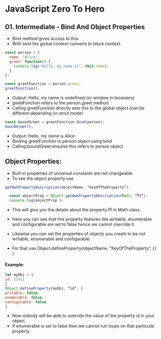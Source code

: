 # JavaScript Zero To Hero

## 01. Intermediate - Bind And Object Properties

- Bind method gives access to this.
- With bind the global context converts to block context.

```Javascript
const person = {
  name: "Alice",
  greet: function() {
    console.log("Hello, my name is", this.name);
  }
};

const greetFunction = person.greet;
greetFunction();
```

- Output: Hello, my name is undefined (or window in browsers)
- greetFunction refers to the person.greet method
- Calling greetFunction directly sets this to the global object (can be different depending on strict mode)

```Javascript
const boundGreet = greetFunction.bind(person);
boundGreet();
```

- Output: Hello, my name is Alice
- Binding greetFunction to person object using bind
- Calling boundGreet ensures this refers to person object

## Object Properties:

- Built in properties of universal constants are not changeable.
- To see the object property use

```Javascript
getOwnPropertyDescription(objectName, “KeyOfTheProperty”).

  const objectProp = Object.getOwnPropertyDescription(Math, “PI”);
  console.log(objectProp );
```

- This will give you the details about the property PI in Math class.

- Here you can see that this property features like writable, enumerable and configurable are set to false hence we cannot override it.

- Likewise you can set the properties of objects you create to be not writable, enumerable and configurable.

- For that use Object.defineProperty(objectName, “KeyOfTheProperty”, {} )

#### Example:

```Javascript
let myObj = {
id: 25412
}
Object.defineProperty(myObj, “id”, {
writable: false,
enumerable: false,
configurable: false
}
```

- Now nobody will be able to override the value of the property id in your object.
- If enumerable is set to false then we cannot run loops on that particular property.
